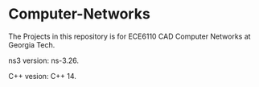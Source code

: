 # Computer-Networks
The Projects in this repository is for ECE6110 CAD Computer Networks at Georgia Tech.

ns3 version: ns-3.26.

C++ vesion: C++ 14.
